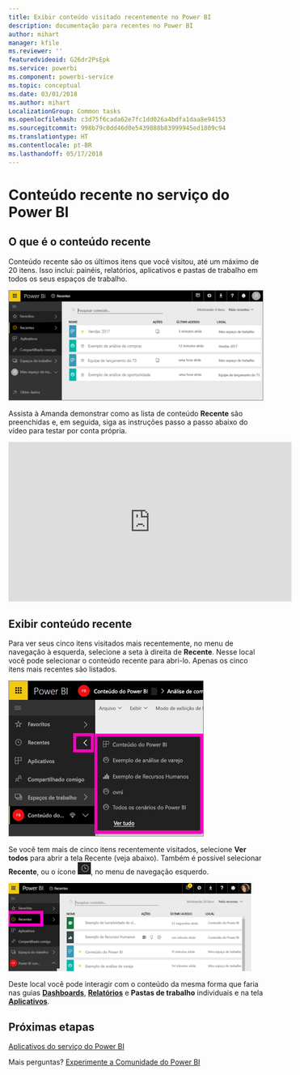 ```yaml
---
title: Exibir conteúdo visitado recentemente no Power BI
description: documentação para recentes no Power BI
author: mihart
manager: kfile
ms.reviewer: ''
featuredvideoid: G26dr2PsEpk
ms.service: powerbi
ms.component: powerbi-service
ms.topic: conceptual
ms.date: 03/01/2018
ms.author: mihart
LocalizationGroup: Common tasks
ms.openlocfilehash: c3d75f6cada62e7fc1dd026a4bdfa1daa8e94153
ms.sourcegitcommit: 998b79c0dd46d0e5439888b83999945ed1809c94
ms.translationtype: HT
ms.contentlocale: pt-BR
ms.lasthandoff: 05/17/2018
---
```

# <a name="recent-content-in-power-bi-service"></a>Conteúdo **recente** no serviço do Power BI


## <a name="what-is-recent-content"></a>O que é o conteúdo recente
Conteúdo recente são os últimos itens que você visitou, até um máximo de 20 itens.  Isso inclui: painéis, relatórios, aplicativos e pastas de trabalho em todos os seus espaços de trabalho.

![Janela Conteúdo recente](media/service-recent/power-bi-recent-screen.png)

Assista à Amanda demonstrar como as lista de conteúdo **Recente** são preenchidas e, em seguida, siga as instruções passo a passo abaixo do vídeo para testar por conta própria.

<iframe width="560" height="315" src="https://www.youtube.com/embed/G26dr2PsEpk" frameborder="0" allowfullscreen></iframe>

## <a name="display-recent-content"></a>Exibir conteúdo recente
Para ver seus cinco itens visitados mais recentemente, no menu de navegação à esquerda, selecione a seta à direita de **Recente**.  Nesse local você pode selecionar o conteúdo recente para abri-lo. Apenas os cinco itens mais recentes são listados.

![Submenu Conteúdo recente](media/service-recent/power-bi-recent-flyout-new.png)

Se você tem mais de cinco itens recentemente visitados, selecione **Ver todos** para abrir a tela Recente (veja abaixo). Também é possível selecionar **Recente**, ou o ícone ![ícone Recente](media/service-recent/power-bi-recent-icon.png), no menu de navegação esquerdo.

![exibir todo o conteúdo recente](media/service-recent/power-bi-recent-list.png)

Deste local você pode interagir com o conteúdo da mesma forma que faria nas guias [**Dashboards**](service-dashboards.md), [**Relatórios**](service-reports.md) e **Pastas de trabalho** individuais e na tela [**Aplicativos**](service-install-use-apps.md).

## <a name="next-steps"></a>Próximas etapas
[Aplicativos do serviço do Power BI](service-install-use-apps.md)

Mais perguntas? [Experimente a Comunidade do Power BI](http://community.powerbi.com/)

